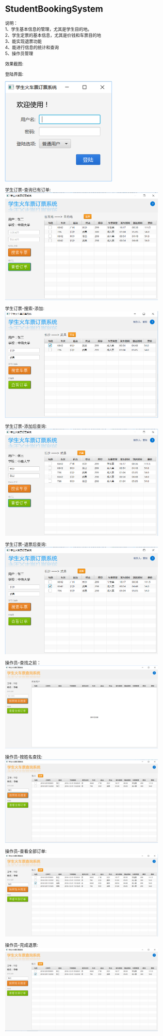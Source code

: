 # StudentBookingSystem

说明：   
1、学生基本信息的管理，尤其是学生目的地。    
2、学生定票的基本信息，尤其是价钱和车票目的地   
3、能实现退票功能   
4、能进行信息的统计和查询   
5、操作员管理   

效果截图:

登陆界面:


![](https://github.com/PhoeBe-NanMu/StudentBookingSystem/blob/master/pics/loginIn.PNG)


学生订票-查询已有订单:
![](https://github.com/PhoeBe-NanMu/StudentBookingSystem/blob/master/pics/%E5%AD%A6%E7%94%9F%E8%AE%A2%E7%A5%A8-%E7%9B%B4%E6%8E%A5%E6%9F%A5%E8%AF%A2.PNG)


学生订票-搜索-添加:
![](https://github.com/PhoeBe-NanMu/StudentBookingSystem/blob/master/pics/%E5%AD%A6%E7%94%9F%E8%AE%A2%E7%A5%A8-%E6%90%9C%E7%B4%A2.PNG)


学生订票-添加后查询:
![](https://github.com/PhoeBe-NanMu/StudentBookingSystem/blob/master/pics/%E5%AD%A6%E7%94%9F%E8%AE%A2%E7%A5%A8-%E6%B7%BB%E5%8A%A0%E5%90%8E%E6%9F%A5%E8%AF%A2.PNG)


学生订票-退票后查询:
![](https://github.com/PhoeBe-NanMu/StudentBookingSystem/blob/master/pics/%E5%AD%A6%E7%94%9F%E8%AE%A2%E7%A5%A8-%E9%80%80%E7%A5%A8%E5%90%8E%E6%9F%A5%E8%AF%A2.PNG)


操作员-查找之前：
![](https://github.com/PhoeBe-NanMu/StudentBookingSystem/blob/master/pics/%E6%93%8D%E4%BD%9C%E5%91%98-%E6%9F%A5%E6%89%BE%E4%B9%8B%E5%89%8D.PNG)


操作员-按姓名查找:
![](https://github.com/PhoeBe-NanMu/StudentBookingSystem/blob/master/pics/%E6%93%8D%E4%BD%9C%E5%91%98-%E6%8C%89%E5%A7%93%E5%90%8D%E6%9F%A5%E6%89%BE.PNG)


操作员-查看全部订单:
![](https://github.com/PhoeBe-NanMu/StudentBookingSystem/blob/master/pics/%E6%93%8D%E4%BD%9C%E5%91%98-%E6%9F%A5%E7%9C%8B%E5%85%A8%E9%83%A8%E8%AE%A2%E5%8D%95.PNG)


操作员-完成退票:
![](https://github.com/PhoeBe-NanMu/StudentBookingSystem/blob/master/pics/%E6%93%8D%E4%BD%9C%E5%91%98-%E5%AE%8C%E6%88%90%E9%80%80%E7%A5%A8.PNG)

